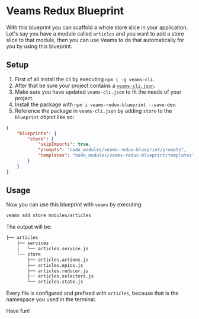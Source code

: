 # Veams Redux Blueprint

With this blueprint you can scaffold a whole store slice in your application.
Let's say you have a module called `articles` and you want to add a store slice to that module,
then you can use Veams to do that automatically for you by using this blueprint.


## Setup

1. First of all install the cli by executing `npm i -g veams-cli`.
1. After that be sure your project contains a [`veams-cli.json`](https://github.com/Sebastian-Fitzner/generator-veams/blob/dev/generators/app/templates/veams-cli.json).
1. Make sure you have updated `veams-cli.json` to fit the needs of your project.
1. Install the package with `npm i veams-redux-blueprint --save-dev`.
1. Reference the package in `veams-cli.json` by adding `store` to the `blueprint` object like so:

``` json
{
	"blueprints": {
        "store": {
            "skipImports": true,
            "prompts": "node_modules/veams-redux-blueprint/prompts",
            "templates": "node_modules/veams-redux-blueprint/templates"
        }
    }
}
```

## Usage

Now you can use this blueprint with `veams` by executing:

``` bash
veams add store modules/articles
```

 The output will be:

``` bash
├── articles
    ├── services
    │   └── articles.service.js
    └── store
        ├── articles.actions.js
        ├── articles.epics.js
        ├── articles.reducer.js
        ├── articles.selectors.js
        └── articles.state.js

```

Every file is configured and prefixed with `articles`, because that is the namespace you used in the terminal.

Have fun!